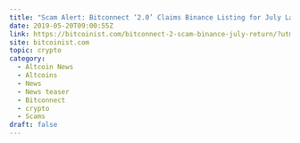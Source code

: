 ```yaml
---
title: "Scam Alert: Bitconnect ‘2.0’ Claims Binance Listing for July Launch"
date: 2019-05-20T09:00:55Z
link: https://bitcoinist.com/bitconnect-2-scam-binance-july-return/?utm_medium=RSS&utm_source=hune
site: bitcoinist.com
topic: crypto
category:
  - Altcoin News
  - Altcoins
  - News
  - News teaser
  - Bitconnect
  - crypto
  - Scams
draft: false
---
```

